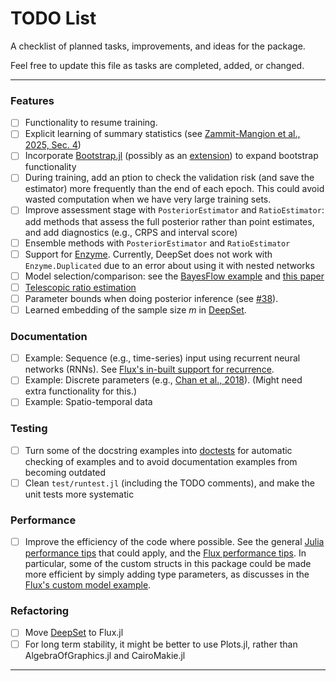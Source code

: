 # TODO List

A checklist of planned tasks, improvements, and ideas for the package.

Feel free to update this file as tasks are completed, added, or changed.

---

### Features
- [ ] Functionality to resume training.
- [ ] Explicit learning of summary statistics (see [Zammit-Mangion et al., 2025, Sec. 4](https://arxiv.org/pdf/2404.12484))
- [ ] Incorporate [Bootstrap.jl](https://github.com/juliangehring/Bootstrap.jl) (possibly as an [extension](https://docs.julialang.org/en/v1/manual/code-loading/#man-extensions)) to expand bootstrap functionality 
- [ ] During training, add an ption to check the validation risk (and save the estimator) more frequently than the end of each epoch. This could avoid wasted computation when we have very large training sets.
- [ ] Improve assessment stage with `PosteriorEstimator` and `RatioEstimator`: add methods that assess the full posterior rather than point estimates, and add diagnostics (e.g., CRPS and interval score)
- [ ] Ensemble methods with `PosteriorEstimator` and `RatioEstimator`
- [ ] Support for [Enzyme](https://fluxml.ai/Flux.jl/dev/reference/training/enzyme/). Currently, DeepSet does not work with `Enzyme.Duplicated` due to an error about using it with nested networks
- [ ] Model selection/comparison: see the [BayesFlow example](https://bayesflow.org/main/_examples/One_Sample_TTest.html) and [this paper](https://arxiv.org/pdf/2503.23156)
- [ ] [Telescopic ratio estimation](https://arxiv.org/pdf/2006.12204)
- [ ] Parameter bounds when doing posterior inference (see [#38](https://github.com/msainsburydale/NeuralEstimators.jl/issues/38)).
- [ ] Learned embedding of the sample size $m$ in [DeepSet](https://msainsburydale.github.io/NeuralEstimators.jl/dev/API/architectures/#NeuralEstimators.DeepSet). 

### Documentation
- [ ] Example: Sequence (e.g., time-series) input using recurrent neural networks (RNNs). See [Flux's in-built support for recurrence](https://fluxml.ai/Flux.jl/stable/guide/models/recurrence/). 
- [ ] Example: Discrete parameters (e.g., [Chan et al., 2018](https://pubmed.ncbi.nlm.nih.gov/33244210/)). (Might need extra functionality for this.)
- [ ] Example: Spatio-temporal data

### Testing
- [ ] Turn some of the docstring examples into [doctests](https://documenter.juliadocs.org/stable/man/doctests/) for automatic checking of examples and to avoid documentation examples from becoming outdated
- [ ] Clean `test/runtest.jl` (including the TODO comments), and make the unit tests more systematic

### Performance 
- [ ] Improve the efficiency of the code where possible. See the general [Julia performance tips](https://docs.julialang.org/en/v1/manual/performance-tips/) that could apply, and the [Flux performance tips](https://fluxml.ai/Flux.jl/stable/guide/performance/). In particular, some of the custom structs in this package could be made more efficient by simply adding type parameters, as discusses in the [Flux's custom model example](https://fluxml.ai/Flux.jl/stable/tutorials/custom_layers/#Custom-Model-Example). 

### Refactoring
- [ ] Move [DeepSet](https://msainsburydale.github.io/NeuralEstimators.jl/dev/API/architectures/#NeuralEstimators.DeepSet) to Flux.jl
- [ ] For long term stability, it might be better to use Plots.jl, rather than AlgebraOfGraphics.jl and CairoMakie.jl

---



